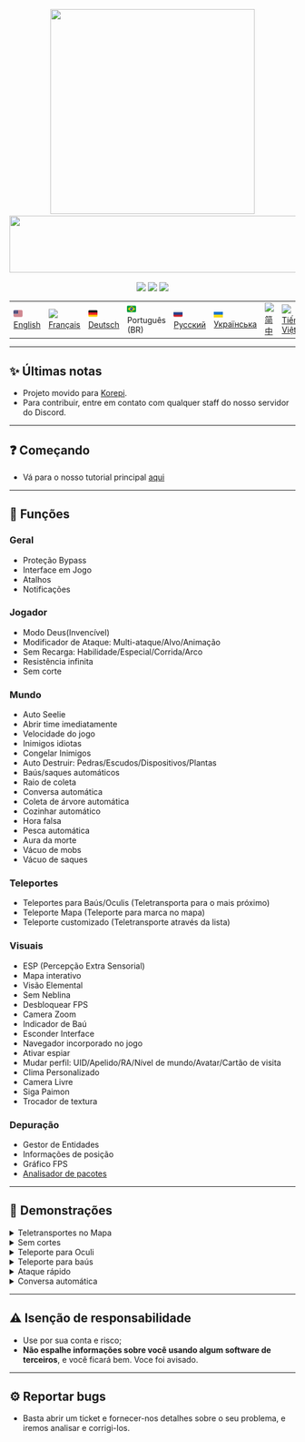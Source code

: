 <p align="center">
  <a href="#"><img width="360" height="360" src="https://media.discordapp.net/attachments/1033549666769449002/1107009612210765955/matches.png"></a>
  <a href="#"><img width="650" height="100" src="https://share.creavite.co/FBkHy3zbN4CgWCr0.gif"></a>
</p>

<p align="center">
	<a href="https://github.com/Korepi/keyauth-cpp-library/releases"><img src="https://img.shields.io/github/downloads/Korepi/keyauth-cpp-library/total.svg?style=for-the-badge&color=darkcyan"></a>
	<a href="https://github.com/Korepi/Korepi/graphs/contributors"><img src="https://img.shields.io/github/contributors/Korepi/Korepi?style=for-the-badge&color=darkcyan"></a>
	<a href="https://discord.gg/cottonbuds"><img src="https://img.shields.io/discord/440536354544156683?label=Discord&logo=discord&style=for-the-badge&color=darkviolet"></a>
</p>

<div align="center">
<table>
  <tr>
    <td valign="center"><a href="README.md"><img src="https://github.com/twitter/twemoji/blob/master/assets/svg/1f1fa-1f1f8.svg" width="16"/> English</td>
    <td valign="center"><a href="README_fr-fr.md"><img src="https://em-content.zobj.net/thumbs/160/twitter/154/flag-for-france_1f1eb-1f1f7.png" width="16"/> Français</td>
    <td valign="center"><a href="README_de-de.md"><img src="https://github.com/twitter/twemoji/blob/master/assets/svg/1f1e9-1f1ea.svg" width="16"/> Deutsch</a></td>
    <td valign="center"><img src="https://github.com/twitter/twemoji/blob/master/assets/svg/1f1e7-1f1f7.svg" width="16"/> Português (BR)</a></td>
    <td valign="center"><a href="README_ru-ru.md"><img src="https://github.com/twitter/twemoji/blob/master/assets/svg/1f1f7-1f1fa.svg" width="16"/> Русский</a></td>
    <td valign="center"><a href="README_ua-ua.md"><img src="https://github.com/Andrew1397/Ukraine/blob/main/Flag_of_Ukraine.png" width="16"/> Українська</a></td>
    <td valign="center"><a href="README_zh-cn.md"><img src="https://em-content.zobj.net/thumbs/120/twitter/351/flag-china_1f1e8-1f1f3.png" width="16"/> 简中</a></td>
    <td valign="center"><a href="README_vi-vn.md"><img src="https://em-content.zobj.net/thumbs/160/twitter/53/flag-for-vietnam_1f1fb-1f1f3.png" width="16"/> Tiếng Việt</a></td>
  </tr>
</table>
</div>

---

## ✨ Últimas notas
- Projeto movido para [Korepi](https://github.com/Korepi/Korepi-Private-Repo).
- Para contribuir, entre em contato com qualquer staff do nosso servidor do Discord.

---

## ❓ Começando

- Vá para o nosso tutorial principal [aqui](https://github.com/Korepi/Korepi-Tutorial)

---
## 🎨 Funções

### Geral
- Proteção Bypass
- Interface em Jogo
- Atalhos
- Notificações
### Jogador
- Modo Deus(Invencível)
- Modificador de Ataque: Multi-ataque/Alvo/Animação
- Sem Recarga: Habilidade/Especial/Corrida/Arco
- Resistência infinita
- Sem corte

### Mundo
- Auto Seelie
- Abrir time imediatamente
- Velocidade do jogo
- Inimigos idiotas
- Congelar Inimigos
- Auto Destruir: Pedras/Escudos/Dispositivos/Plantas
- Baús/saques automáticos
- Raio de coleta
- Conversa automática
- Coleta de árvore automática
- Cozinhar automático
- Hora falsa
- Pesca automática
- Aura da morte
- Vácuo de mobs
- Vácuo de saques

### Teleportes
- Teleportes para Baús/Oculis  (Teletransporta para o mais próximo)
- Teleporte Mapa (Teleporte para marca no mapa)
- Teleporte customizado (Teletransporte através da lista)

### Visuais 
- ESP (Percepção Extra Sensorial)
- Mapa interativo
- Visão Elemental
- Sem Neblina
- Desbloquear FPS
- Camera Zoom
- Indicador de Baú
- Esconder Interface
- Navegador incorporado no jogo
- Ativar espiar
- Mudar perfil: UID/Apelido/RA/Nível de mundo/Avatar/Cartão de visita
- Clima Personalizado
- Camera Livre
- Siga Paimon
- Trocador de textura

### Depuração
- Gestor de Entidades
- Informações de posição
- Gráfico FPS
- [Analisador de pacotes](https://github.com/Akebi-Group/Akebi-PacketSniffer)

---
## 🎣 Demonstrações

<details>
  <summary>Teletransportes no Mapa</summary>
  <img src="https://github.com/CallowBlack/gif-demos/blob/main/genshin-cheat/map-teleport-demo.gif"/>
</details>
<details>
  <summary>Sem cortes</summary>
  <img src="https://github.com/CallowBlack/gif-demos/blob/main/genshin-cheat/noclip-demo.gif"/>
</details>
<details>
  <summary>Teleporte para Oculi</summary>
  <img src="https://github.com/CallowBlack/gif-demos/blob/main/genshin-cheat/oculi-teleport-demo.gif"/>
</details>
<details>
  <summary>Teleporte para baús</summary>
  <img src="https://github.com/CallowBlack/gif-demos/blob/main/genshin-cheat/chest-teleport-demo.gif"/>
</details>
<details>
  <summary>Ataque rápido</summary>
  <img src="https://github.com/CallowBlack/gif-demos/blob/main/genshin-cheat/rapid-fire-demo.gif"/>
</details>
<details>
  <summary>Conversa automática</summary>
  <img src="https://github.com/CallowBlack/gif-demos/blob/main/genshin-cheat/auto-talk-demo.gif"/>
</details>

---
## ⚠ Isenção de responsabilidade
-   Use por sua conta e risco;
- **Não espalhe informações sobre você usando algum software de terceiros**, e você ficará bem. Voce foi avisado.

---
## ⚙ Reportar bugs
- Basta abrir um ticket e fornecer-nos detalhes sobre o seu problema, e iremos analisar e corrigi-los.

<!-- Traduzido por: Sabala (sabala) -->
